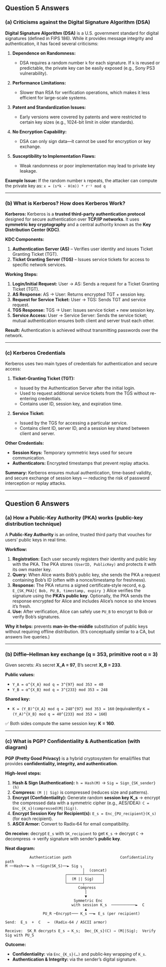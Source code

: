 ## Question 5 Answers

### (a) Criticisms against the Digital Signature Algorithm (DSA)

**Digital Signature Algorithm (DSA)** is a U.S. government standard for digital signatures (defined in FIPS 186). While it provides message integrity and authentication, it has faced several criticisms:

1. **Dependence on Randomness:**

   * DSA requires a random number `k` for each signature. If `k` is reused or predictable, the private key can be easily exposed (e.g., Sony PS3 vulnerability).

2. **Performance Limitations:**

   * Slower than RSA for verification operations, which makes it less efficient for large-scale systems.

3. **Patent and Standardization Issues:**

   * Early versions were covered by patents and were restricted to certain key sizes (e.g., 1024-bit limit in older standards).

4. **No Encryption Capability:**

   * DSA can only sign data—it cannot be used for encryption or key exchange.

5. **Susceptibility to Implementation Flaws:**

   * Weak randomness or poor implementation may lead to private key leakage.

**Example Issue:**
If the random number `k` repeats, the attacker can compute the private key as:
`x = (s*k - H(m)) * r⁻¹ mod q`

---

### (b) What is Kerberos? How does Kerberos Work?

**Kerberos:**
Kerberos is a **trusted third-party authentication protocol** designed for secure authentication over **TCP/IP networks**. It uses **symmetric key cryptography** and a central authority known as the **Key Distribution Center (KDC)**.

**KDC Components:**

1. **Authentication Server (AS)** – Verifies user identity and issues Ticket Granting Ticket (TGT).
2. **Ticket Granting Server (TGS)** – Issues service tickets for access to specific network services.

**Working Steps:**

1. **Login/Initial Request:**
   User → AS: Sends a request for a Ticket Granting Ticket (TGT).
2. **AS Response:**
   AS → User: Returns encrypted TGT + session key.
3. **Request for Service Ticket:**
   User → TGS: Sends TGT and service request.
4. **TGS Response:**
   TGS → User: Issues service ticket + new session key.
5. **Service Access:**
   User → Service Server: Sends the service ticket; mutual authentication ensures both client and server trust each other.

**Result:**
Authentication is achieved without transmitting passwords over the network.

---

### (c) Kerberos Credentials

Kerberos uses two main types of credentials for authentication and secure access:

1. **Ticket-Granting Ticket (TGT):**

   * Issued by the Authentication Server after the initial login.
   * Used to request additional service tickets from the TGS without re-entering credentials.
   * Contains user ID, session key, and expiration time.

2. **Service Ticket:**

   * Issued by the TGS for accessing a particular service.
   * Contains client ID, server ID, and a session key shared between client and server.

**Other Credentials:**

* **Session Keys:** Temporary symmetric keys used for secure communication.
* **Authenticators:** Encrypted timestamps that prevent replay attacks.

**Summary:**
Kerberos ensures mutual authentication, time-based validity, and secure exchange of session keys — reducing the risk of password interception or replay attacks.

---

## Question 6 Answers

### (a) How a Public‑Key Authority (PKA) works (public‑key distribution technique)

A **Public‑Key Authority** is an online, trusted third party that vouches for users’ public keys in real time.

**Workflow:**

1. **Registration:** Each user securely registers their identity and public key with the PKA. The PKA stores `(UserID, PublicKey)` and protects it with its own master key.
2. **Query:** When Alice wants Bob’s public key, she sends the PKA a request containing Bob’s ID (often with a nonce/timestamp for freshness).
3. **Response:** The PKA returns a signed certificate‐style record, e.g.
   `E_{SK_PKA}{ Bob, PU_B, timestamp, expiry }`
   Alice verifies the signature using the **PKA’s public key**. Optionally, the PKA sends the response encrypted for Alice and includes Alice’s nonce so she knows it’s fresh.
4. **Use:** After verification, Alice can safely use `PU_B` to encrypt to Bob or verify Bob’s signatures.

**Why it helps:** prevents **man‑in‑the‑middle** substitution of public keys without requiring offline distribution. (It’s conceptually similar to a CA, but answers live queries.)

---

### (b) Diffie–Hellman key exchange (q = 353, primitive root α = 3)

Given secrets:
A’s secret **X_A = 97**, B’s secret **X_B = 233**.

**Public values:**

* `Y_A = α^{X_A} mod q = 3^{97} mod 353 = 40`
* `Y_B = α^{X_B} mod q = 3^{233} mod 353 = 248`

**Shared key:**

* `K = (Y_B)^{X_A} mod q = 248^{97} mod 353 = 160`
  (equivalently `K = (Y_A)^{X_B} mod q = 40^{233} mod 353 = 160`)

✅ Both sides compute the same session key: **K = 160**.

---

### (c) What is PGP? Confidentiality & Authentication (with diagram)

**PGP (Pretty Good Privacy)** is a hybrid cryptosystem for email/files that provides **confidentiality, integrity, and authentication**.

**High‑level steps:**

1. **Hash & Sign (Authentication):**
   `h = Hash(M)` → `Sig = Sign_{SK_sender}(h)`
2. **Compress:** `(M || Sig)` is compressed (reduces size and patterns).
3. **Encrypt (Confidentiality):**
   Generate random **session key K_s** → encrypt the compressed data with a symmetric cipher (e.g., AES/IDEA): `C = Enc_{K_s}(compressed(M||Sig))`.
4. **Encrypt Session Key for Recipient(s):**
   `E_s = Enc_{PU_recipient}(K_s)` (for each recipient).
5. **ASCII Armor:** Convert to Radix‑64 for email compatibility.

**On receive:** decrypt `E_s` with `SK_recipient` to get `K_s` → decrypt `C` → decompress → verify signature with sender’s **public key**.

**Neat diagram:**

```
           Authentication path                      Confidentiality path
M ──Hash──► h ──Sign(SK_S)──► Sig ┐
                                   │  (concat)
                           ┌───────┴────────┐
                           │  (M || Sig)    │
                           └───────┬────────┘
                                 Compress
                                    │
                                    ▼
                               Symmetric Enc
                              with session K_s  ───────────►  C
                                    ▲                              
                 PU_R ─Encrypt─── K_s ──► E_s (per recipient)

Send:  E_s  +  C   →  (Radix‑64 / ASCII armor)

Receive:  SK_R decrypts E_s → K_s;  Dec_{K_s}(C) → (M||Sig);  Verify Sig with PU_S
```

**Outcome:**

* **Confidentiality:** via `Enc_{K_s}(…)` and public‑key wrapping of `K_s`.
* **Authentication & Integrity:** via the sender’s digital signature.

